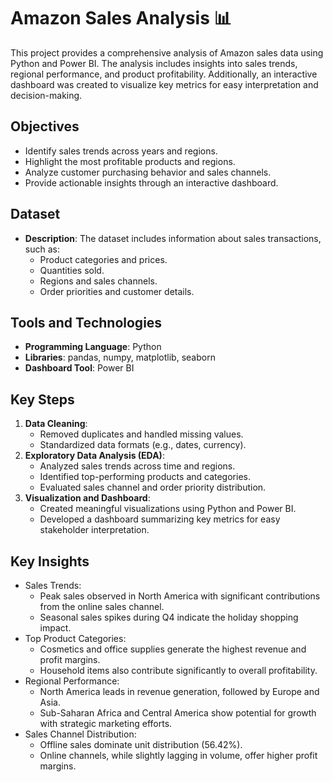 # Amazon Sales Analysis 📊

This project provides a comprehensive analysis of Amazon sales data using Python and Power BI. The analysis includes insights into sales trends, regional performance, and product profitability. Additionally, an interactive dashboard was created to visualize key metrics for easy interpretation and decision-making.

## Objectives
- Identify sales trends across years and regions.
- Highlight the most profitable products and regions.
- Analyze customer purchasing behavior and sales channels.
- Provide actionable insights through an interactive dashboard.
## Dataset
- **Description**: The dataset includes information about sales transactions, such as:
  - Product categories and prices.
  - Quantities sold.
  - Regions and sales channels.
  - Order priorities and customer details.
## Tools and Technologies
- **Programming Language**: Python
- **Libraries**: pandas, numpy, matplotlib, seaborn
- **Dashboard Tool**: Power BI
## Key Steps
1. **Data Cleaning**:
    - Removed duplicates and handled missing values.
    - Standardized data formats (e.g., dates, currency).
2. **Exploratory Data Analysis (EDA)**:
    - Analyzed sales trends across time and regions.
    - Identified top-performing products and categories.
    - Evaluated sales channel and order priority distribution.
3. **Visualization and Dashboard**:
    - Created meaningful visualizations using Python and Power BI.
    - Developed a dashboard summarizing key metrics for easy stakeholder interpretation.
## Key Insights
 - Sales Trends:
    - Peak sales observed in North America with significant contributions from the online sales channel.
    - Seasonal sales spikes during Q4 indicate the holiday shopping impact.
 - Top Product Categories:
    - Cosmetics and office supplies generate the highest revenue and profit margins.
    - Household items also contribute significantly to overall profitability.
 - Regional Performance:
    - North America leads in revenue generation, followed by Europe and Asia.
    - Sub-Saharan Africa and Central America show potential for growth with strategic marketing efforts.
 - Sales Channel Distribution:
    - Offline sales dominate unit distribution (56.42%).
    - Online channels, while slightly lagging in volume, offer higher profit margins.
